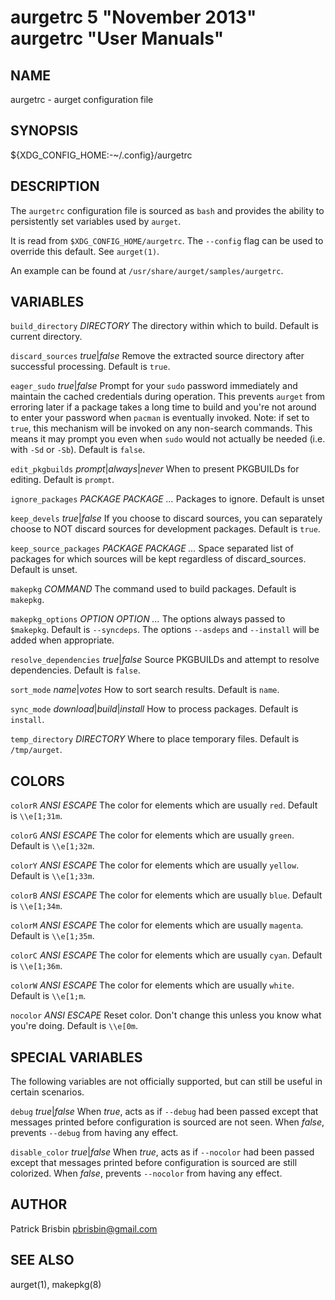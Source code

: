 # aurgetrc 5 "November 2013" aurgetrc "User Manuals"

## NAME

aurgetrc - aurget configuration file

## SYNOPSIS

${XDG_CONFIG_HOME:-~/.config}/aurgetrc

## DESCRIPTION

The `aurgetrc` configuration file is sourced as `bash` and provides the 
ability to persistently set variables used by `aurget`.

It is read from `$XDG_CONFIG_HOME/aurgetrc`. The `--config` flag can be 
used to override this default. See `aurget(1)`.

An example can be found at `/usr/share/aurget/samples/aurgetrc`.

## VARIABLES

`build_directory` *DIRECTORY*
  The directory within which to build. Default is current directory.

`discard_sources` *true*|*false*
  Remove the extracted source directory after successful processing. 
  Default is `true`.

`eager_sudo` *true*|*false*
  Prompt for your `sudo` password immediately and maintain the cached
  credentials during operation. This prevents `aurget` from erroring later if a
  package takes a long time to build and you're not around to enter your
  password when `pacman` is eventually invoked. Note: if set to `true`, this
  mechanism will be invoked on any non-search commands. This means it may prompt
  you even when `sudo` would not actually be needed (i.e. with `-Sd` or `-Sb`).
  Default is `false`.

`edit_pkgbuilds` *prompt*|*always*|*never*
  When to present PKGBUILDs for editing. Default is `prompt`.

`ignore_packages` *PACKAGE PACKAGE ...*
  Packages to ignore. Default is unset

`keep_devels` *true*|*false*
  If you choose to discard sources, you can separately choose to NOT 
  discard sources for development packages. Default is `true`.

`keep_source_packages` *PACKAGE PACKAGE ...*
  Space separated list of packages for which sources will be kept 
  regardless of discard_sources. Default is unset.

`makepkg` *COMMAND*
  The command used to build packages. Default is `makepkg`.

`makepkg_options` *OPTION OPTION ...*
  The options always passed to `$makepkg`. Default is `--syncdeps`. The 
  options `--asdeps` and `--install` will be added when appropriate.

`resolve_dependencies` *true*|*false*
  Source PKGBUILDs and attempt to resolve dependencies. Default is 
  `false`.

`sort_mode` *name*|*votes*
  How to sort search results. Default is `name`.

`sync_mode` *download*|*build*|*install*
  How to process packages. Default is `install`.

`temp_directory` *DIRECTORY*
  Where to place temporary files. Default is `/tmp/aurget`.

## COLORS

`colorR` *ANSI ESCAPE*
  The color for elements which are usually `red`. Default is 
  `\\e[1;31m`.

`colorG` *ANSI ESCAPE*
  The color for elements which are usually `green`. Default is 
  `\\e[1;32m`.

`colorY` *ANSI ESCAPE*
  The color for elements which are usually `yellow`. Default is 
  `\\e[1;33m`.

`colorB` *ANSI ESCAPE*
  The color for elements which are usually `blue`. Default is 
  `\\e[1;34m`.

`colorM` *ANSI ESCAPE*
  The color for elements which are usually `magenta`. Default is 
  `\\e[1;35m`.

`colorC` *ANSI ESCAPE*
  The color for elements which are usually `cyan`. Default is 
  `\\e[1;36m`.

`colorW` *ANSI ESCAPE*
  The color for elements which are usually `white`. Default is 
  `\\e[1;m`.

`nocolor` *ANSI ESCAPE*
  Reset color. Don't change this unless you know what you're doing. 
  Default is `\\e[0m`.

## SPECIAL VARIABLES

The following variables are not officially supported, but can still be 
useful in certain scenarios.

`debug` *true*|*false*
  When *true*, acts as if `--debug` had been passed except that messages 
  printed before configuration is sourced are not seen. When *false*, 
  prevents `--debug` from having any effect.

`disable_color` *true*|*false*
  When *true*, acts as if `--nocolor` had been passed except that 
  messages printed before configuration is sourced are still colorized. 
  When *false*, prevents `--nocolor` from having any effect.

## AUTHOR

Patrick Brisbin <pbrisbin@gmail.com>

## SEE ALSO

aurget(1), makepkg(8)
